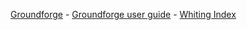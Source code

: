 [Groundforge](https://d-bl.github.io/GroundForge/) - [Groundforge user guide](https://github.com/d-bl/GroundForge/wiki) - [Whiting Index](http://gwydir.demon.co.uk/jo/lace/whiting/index.htm#picindex)